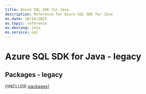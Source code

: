 ```yaml
---
title: Azure SQL SDK for Java
description: Reference for Azure SQL SDK for Java
ms.date: 10/14/2025
ms.topic: reference
ms.devlang: java
ms.service: sql
---
```

# Azure SQL SDK for Java - legacy
## Packages - legacy
[!INCLUDE [packages](sql-index.md)]